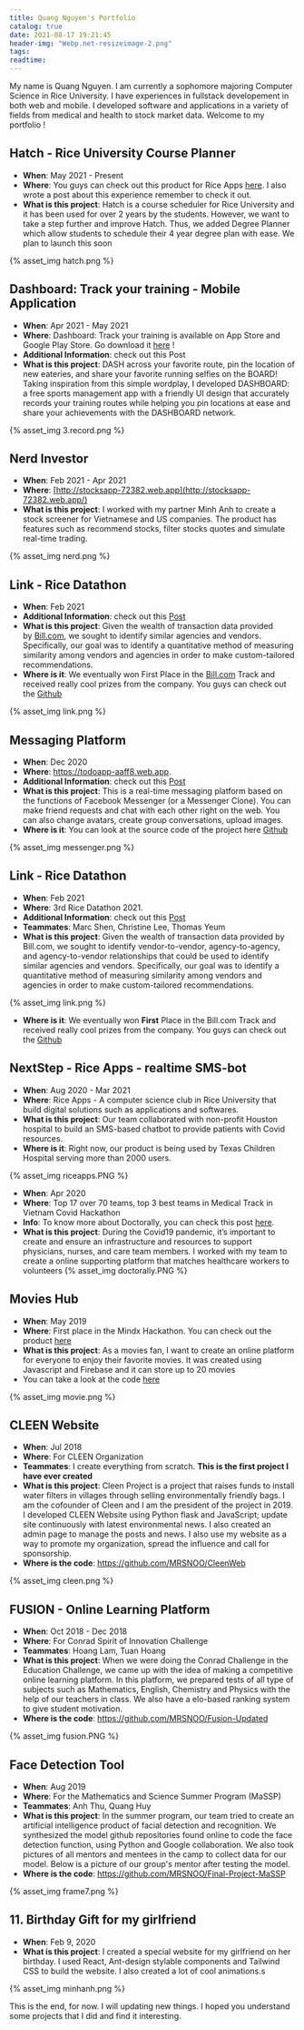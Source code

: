 ```yaml
---
title: Quang Nguyen's Portfolio
catalog: true
date: 2021-08-17 19:21:45
header-img: "Webp.net-resizeimage-2.png"
tags:
readtime:
---
```


My name is Quang Nguyen. I am currently a sophomore majoring Computer Science in Rice University. I have experiences in fullstack developement in both web and mobile. I developed software and applications in a variety of fields from medical and health to stock market data. Welcome to my portfolio !

## Hatch - Rice University Course Planner

- **When**: May 2021 - Present
- **Where**: You guys can check out this product for Rice Apps [here](http://hatch.riceapps.org/schedule). I also wrote a post about this experience remember to check it out.
- **What is this project**: Hatch is a course scheduler for Rice University and it has been used for over 2 years by the students. However, we want to take a step further and improve Hatch. Thus, we added Degree Planner which allow students to schedule their 4 year degree plan with ease. We plan to launch this soon

{% asset_img hatch.png %}

## Dashboard: Track your training - Mobile Application

- **When**: Apr 2021 - May 2021
- **Where**: Dashboard: Track your training is available on App Store and Google Play Store. Go download it [here](https://linktr.ee/quangnguyen14) !
- **Additional Information**: check out this Post
- **What is this project**: DASH across your favorite route, pin the location of new eateries, and share your favorite running selfies on the BOARD! Taking inspiration from this simple wordplay, I developed DASHBOARD: a free sports management app with a friendly UI design that accurately records your training routes while helping you pin locations at ease and share your achievements with the DASHBOARD network.

{% asset_img 3.record.png %}

## Nerd Investor

- **When**: Feb 2021 - Apr 2021
- **Where**: [http://stocksapp-72382.web.app](http://stocksapp-72382.web.app/)
- **What is this project**: I worked with my partner Minh Anh to create a stock screener for Vietnamese and US companies. The product has features such as recommend stocks, filter stocks quotes and simulate real-time trading.

{% asset_img nerd.png %}

## Link - Rice Datathon

- **When**: Feb 2021
- **Additional Information**: check out this [Post](https://devpost.com/software/link-ot1d9k?ref_content=contribution-prompt&ref_feature=engagement&ref_medium=email&utm_campaign=contribution-prompt&utm_content=contribution_reminder&utm_medium=email&utm_source=transactional#app-team)
- **What is this project**: Given the wealth of transaction data provided by [Bill.com](http://bill.com/), we sought to identify similar agencies and vendors. Specifically, our goal was to identify a quantitative method of measuring similarity among vendors and agencies in order to make custom-tailored recommendations.
- **Where is it**: We eventually won First Place in the [Bill.com](http://bill.com/) Track and received really cool prizes from the company. You guys can check out the [Github](https://github.com/QuangNg14/Datathon)

{% asset_img link.png %}

## Messaging Platform

- **When**: Dec 2020
- **Where**: https://todoapp-aaff8.web.app.
- **Additional Information**: check out this [Post](https://decodecraft.com/MessengerClone/)
- **What is this project**: This is a real-time messaging platform based on the functions of Facebook Messenger (or a Messenger Clone). You can make friend requests and chat with each other right on the web. You can also change avatars, create group conversations, upload images.
- **Where is it**: You can look at the source code of the project here [Github]("https://github.com/QuangNg14/Messenger-Clone-New")

{% asset_img messenger.png %}

## Link - Rice Datathon

- **When**: Feb 2021
- **Where**: 3rd Rice Datathon 2021.
- **Additional Information**: check out this [Post](https://devpost.com/software/link-ot1d9k?ref_content=contribution-prompt&ref_feature=engagement&ref_medium=email&utm_campaign=contribution-prompt&utm_content=contribution_reminder&utm_medium=email&utm_source=transactional#app-team)
- **Teammates**: Marc Shen, Christine Lee, Thomas Yeum
- **What is this project**: Given the wealth of transaction data provided by Bill.com, we sought to identify vendor-to-vendor, agency-to-agency, and agency-to-vendor relationships that could be used to identify similar agencies and vendors. Specifically, our goal was to identify a quantitative method of measuring similarity among vendors and agencies in order to make custom-tailored recommendations.

{% asset_img link.png %}

- **Where is it**: We eventually won **First** Place in the Bill.com Track and received really cool prizes from the company. You guys can check out the [Github]("https://github.com/QuangNg14/Datathon")

## NextStep - Rice Apps - realtime SMS-bot

- **When**: Aug 2020 - Mar 2021
- **Where**: Rice Apps - A computer science club in Rice University that build digital solutions such as applications and softwares.
- **What is this project**: Our team collaborated with non-profit Houston hospital to build an SMS-based chatbot to provide patients with Covid resources.
- **Where is it**: Right now, our product is being used by Texas Children Hospital serving more than 2000 users.

{% asset_img riceapps.PNG %}

- **When**: Apr 2020
- **Where**: Top 17 over 70 teams, top 3 best teams in Medical Track in Vietnam Covid Hackathon
- **Info**: To know more about Doctorally, you can check this post [here](https://devpost.com/software/doctorally).
- **What is this project**: During the Covid19 pandemic, it’s important to create and ensure an infrastructure and resources to support physicians, nurses, and care team members. I worked with my team to create a online supporting platform that matches healthcare workers to volunteers
  {% asset_img doctorally.PNG %}

## Movies Hub

- **When**: May 2019
- **Where**: First place in the Mindx Hackathon. You can check out the product [here](https://movies-view.firebaseapp.com/)
- **What is this project**: As a movies fan, I want to create an online platform for everyone to enjoy their favorite movies. It was created using Javascript and Firebase and it can store up to 20 movies
- You can take a look at the code [here](https://github.com/MRSNOO/CI-Final-Project-FilmWeb)

{% asset_img movie.png %}

## CLEEN Website

- **When**: Jul 2018
- **Where**: For CLEEN Organization
- **Teammates**: I create everything from scratch. **This is the first project I have ever created**
- **What is this project**: Cleen Project is a project that raises funds to install water filters in villages through selling environmentally friendly bags. I am the cofounder of Cleen and I am the president of the project in 2019. I developed CLEEN Website using Python flask and JavaScript; update site continuously with latest environmental news. I also created an admin page to manage the posts and news. I also use my website as a way to promote my organization, spread the influence and call for sponsorship.
- **Where is the code**: https://github.com/MRSNOO/CleenWeb

{% asset_img cleen.png %}

## FUSION - Online Learning Platform

- **When**: Oct 2018 - Dec 2018
- **Where**: For Conrad Spirit of Innovation Challenge
- **Teammates**: Hoang Lam, Tuan Hoang
- **What is this project**: When we were doing the Conrad Challenge in the Education Challenge, we came up with the idea of making a competitive online learning platform. In this platform, we prepared tests of all type of subjects such as Mathematics, English, Chemistry and Physics with the help of our teachers in class. We also have a elo-based ranking system to give student motivation.
- **Where is the code**: https://github.com/MRSNOO/Fusion-Updated

{% asset_img fusion.PNG %}

## Face Detection Tool

- **When**: Aug 2019
- **Where**: For the Mathematics and Science Summer Program (MaSSP)
- **Teammates**: Anh Thu, Quang Huy
- **What is this project**: In the summer program, our team tried to create an artificial intelligence product of facial detection and recognition. We synthesized the model github repositories found online to code the face detection function, using Python and Google collaboration. We also took pictures of all mentors and mentees in the camp to collect data for our model. Below is a picture of our group's mentor after testing the model.
- **Where is the code**: https://github.com/MRSNOO/Final-Project-MaSSP

{% asset_img frame7.png %}

## 11. Birthday Gift for my girlfriend

- **When**: Feb 9, 2020
- **What is this project**: I created a special website for my girlfriend on her birthday. I used React, Ant-design stylable components and Tailwind CSS to build the website. I also created a lot of cool animations.s

{% asset_img minhanh.png %}

This is the end, for now. I will updating new things. I hoped you understand some projects that I did and find it interesting.
